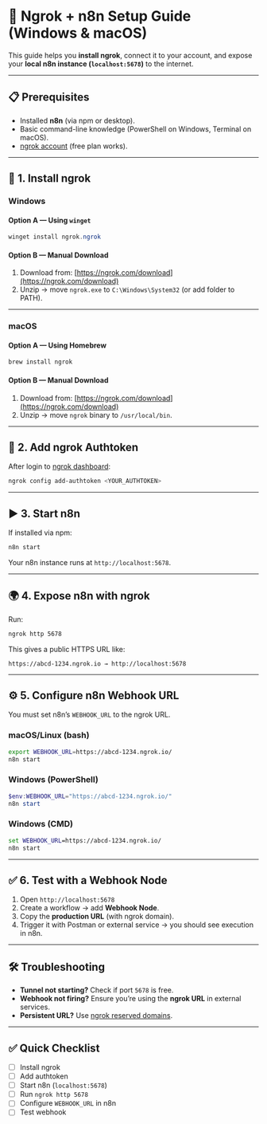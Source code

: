 # 🚀 Ngrok + n8n Setup Guide (Windows & macOS)

This guide helps you **install ngrok**, connect it to your account, and expose your **local n8n instance (`localhost:5678`)** to the internet.

---

## 📋 Prerequisites
- Installed **n8n** (via npm or desktop).
- Basic command-line knowledge (PowerShell on Windows, Terminal on macOS).
- [ngrok account](https://dashboard.ngrok.com/signup) (free plan works).

---

## 🔧 1. Install ngrok

### Windows
#### Option A — Using `winget`
```powershell
winget install ngrok.ngrok
```

#### Option B — Manual Download
1. Download from: [https://ngrok.com/download](https://ngrok.com/download)  
2. Unzip → move `ngrok.exe` to `C:\Windows\System32` (or add folder to PATH).

---

### macOS
#### Option A — Using Homebrew
```bash
brew install ngrok
```

#### Option B — Manual Download
1. Download from: [https://ngrok.com/download](https://ngrok.com/download)  
2. Unzip → move `ngrok` binary to `/usr/local/bin`.

---

## 🔑 2. Add ngrok Authtoken
After login to [ngrok dashboard](https://dashboard.ngrok.com/get-started/your-authtoken):

```bash
ngrok config add-authtoken <YOUR_AUTHTOKEN>
```

---

## ▶️ 3. Start n8n

If installed via npm:
```bash
n8n start
```

Your n8n instance runs at `http://localhost:5678`.

---

## 🌍 4. Expose n8n with ngrok
Run:
```bash
ngrok http 5678
```

This gives a public HTTPS URL like:
```
https://abcd-1234.ngrok.io → http://localhost:5678
```

---

## ⚙️ 5. Configure n8n Webhook URL

You must set n8n’s `WEBHOOK_URL` to the ngrok URL.

### macOS/Linux (bash)
```bash
export WEBHOOK_URL=https://abcd-1234.ngrok.io/
n8n start
```

### Windows (PowerShell)
```powershell
$env:WEBHOOK_URL="https://abcd-1234.ngrok.io/"
n8n start
```

### Windows (CMD)
```cmd
set WEBHOOK_URL=https://abcd-1234.ngrok.io/
n8n start
```

---

## ✅ 6. Test with a Webhook Node
1. Open `http://localhost:5678`  
2. Create a workflow → add **Webhook Node**.  
3. Copy the **production URL** (with ngrok domain).  
4. Trigger it with Postman or external service → you should see execution in n8n.

---

## 🛠️ Troubleshooting
- **Tunnel not starting?** Check if port `5678` is free.  
- **Webhook not firing?** Ensure you’re using the **ngrok URL** in external services.  
- **Persistent URL?** Use [ngrok reserved domains](https://ngrok.com/docs/secure-tunnels/domains).  

---

## ✅ Quick Checklist
- [ ] Install ngrok  
- [ ] Add authtoken  
- [ ] Start n8n (`localhost:5678`)  
- [ ] Run `ngrok http 5678`  
- [ ] Configure `WEBHOOK_URL` in n8n  
- [ ] Test webhook  
